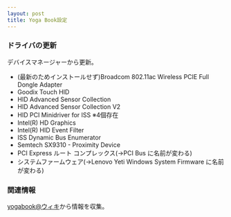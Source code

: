 ```yaml
---
layout: post
title: Yoga Book設定
---
```

### ドライバの更新  
デバイスマネージャーから更新。  
- (最新のためインストールせず)Broadcom 802.11ac Wireless PCIE Full Dongle Adapter
- Goodix Touch HID
- HID Advanced Sensor Collection
- HID Advanced Sensor Collection V2
- HID PCI Minidriver for ISS  ※4個存在
- Intel(R) HD Graphics
- Intel(R) HID Event Filter
- ISS Dynamic Bus Enumerator
- Semtech SX9310 - Proximity Device
- PCI Express ルート コンプレックス(→PCI Bus に名前が変わる)
- システムファームウェア(→Lenovo Yeti Windows System Firmware に名前が変わる)

### 関連情報
[yogabook@ウィキ](https://www65.atwiki.jp/yogabook/pages/1.html)から情報を収集。
